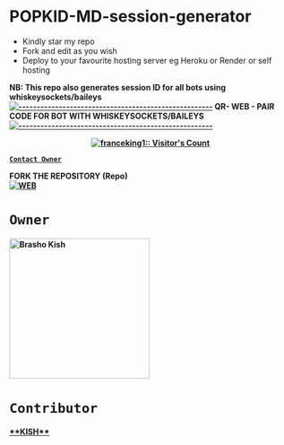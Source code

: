 # POPKID-MD-session-generator
- Kindly star my repo
- Fork and edit as you wish
- Deploy to your favourite hosting server eg Heroku or Render or self hosting

<strong>NB:<strong/> This repo also generates session ID for all bots using whiskeysockets/baileys
[![-----------------------------------------------------](https://raw.githubusercontent.com/andreasbm/readme/master/assets/lines/colored.png)](#table-of-contents)
QR- WEB - PAIR CODE FOR BOT WITH WHISKEYSOCKETS/BAILEYS
[![-----------------------------------------------------](https://raw.githubusercontent.com/andreasbm/readme/master/assets/lines/colored.png)](#table-of-contents)
<p align="center">
   <a href="https://github.com/Popkid-ke">
    
     
</a>
   <a aria-label="QRis free to use" href="https://whatsapp.com/channel/0029VaRHDBKKmCPKp9B2uH2F" target="_blank">
 <p align="center"><img src="https://profile-counter.glitch.me/{Brashokish}/count.svg" alt="franceking1:: Visitor's Count" /></p>



[`Contact Owner`](https://wa.me/254111385747)

FORK THE REPOSITORY (Repo) 
    <br>
<a href="https://popkidsessionspair-7468bef1d860.herokuapp.com/fork"><img title="WEB" src="https://img.shields.io/badge/FORK LEGACY-QR?color=black&style=for-the-badge&logo=stackshare"></a>


# `Owner`

 <a href="https://github.com/Brashokish"><img src="https://telegra.ph/file/61cc2fe7866ef604d4506.jpg" width="250" height="250" alt="Brasho Kish"/></a>

# `Contributor` 
<a href="https://github.com/Brashokish">
**KISH**
   
